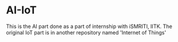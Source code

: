 # AI-IoT

This is the AI part done as a part of internship with iSMRITI, IITK. The original IoT part is in another repository named 'Internet of Things'
